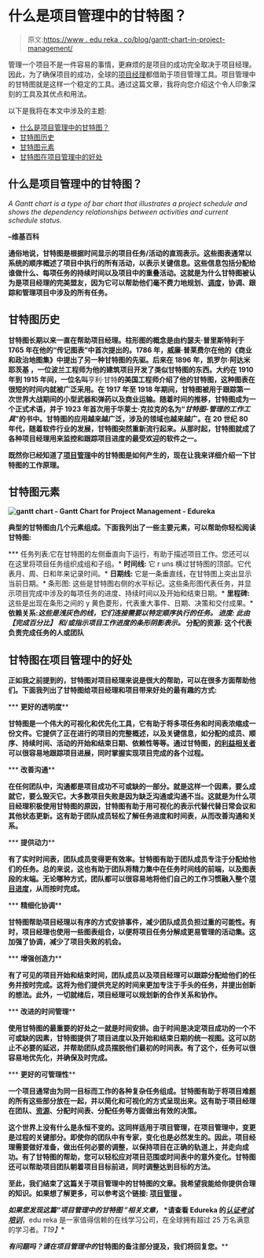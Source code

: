 # 什么是项目管理中的甘特图？

> 原文:[https://www . edu reka . co/blog/gantt-chart-in-project-management/](https://www.edureka.co/blog/gantt-chart-in-project-management/)

管理一个项目不是一件容易的事情，更麻烦的是项目的成功完全取决于项目经理。因此，为了确保项目的成功，全球的[项目经理](https://www.edureka.co/blog/project-manager-resume/)都借助于项目管理工具。项目管理中的甘特图就是这样一个稳定的工具。通过这篇文章，我将向您介绍这个令人印象深刻的工具及其优点和用法。

以下是我将在本文中涉及的主题:

*   [什么是项目管理中的甘特图？](#ganttchart)
*   [甘特图历史](#history)
*   [甘特图元素](#elements)
*   [甘特图在项目管理中的好处](#benefits)

## **什么是项目管理中的甘特图？**

*A Gantt chart is a type of bar chart that illustrates a project schedule and shows the dependency relationships between activities and current schedule status.*

**–维基百科**

**通俗地说，甘特图是根据时间显示的项目任务/活动的直观表示。这些图表通常以系统的顺序概述了项目中执行的所有活动，以表示关键信息。这些信息包括分配给谁做什么、每项任务的持续时间以及项目中的重叠活动。这就是为什么甘特图被认为是项目经理的完美盟友，因为它可以帮助他们毫不费力地规划、[调度](https://www.edureka.co/blog/project-schedule-management/)，协调、跟踪和管理项目中涉及的所有任务。**

## ****甘特图历史****

**甘特图长期以来一直在帮助项目经理。柱形图的概念是由约瑟夫·普里斯特利于 1765 年在他的“传记图表”中首次提出的。1786 年，威廉·普莱费尔在他的《商业和政治地图集》中提出了另一种甘特图的先驱。后来在 1896 年，**凯罗尔·阿达米耶茨基** ，一位波兰工程师为他的建筑项目开发了类似甘特图的东西。大约在 1910 年到 1915 年间，一位名叫**亨利·甘特**的美国工程师介绍了他的甘特图，这种图表在很短的时间内就被广泛采用。在 1917 年至 1918 年期间，甘特图被用于跟踪第一次世界大战期间的小型武器和弹药以及商业运输。随着时间的推移，甘特图成为一个正式术语，并于 1923 年首次用于华莱士·克拉克的名为“*甘特图-管理的工作工具*”的书中。甘特图的应用越来越广泛，涉及的领域也越来越广。在 20 世纪 80 年代，随着软件行业的发展，甘特图突然重新流行起来。从那时起，甘特图就成了各种项目经理用来监控和跟踪项目进度的最受欢迎的软件之一。**

**既然你已经知道了[项目管理](https://www.edureka.co/blog/10-project-management-knowledge-areas)中的甘特图是如何产生的，现在让我来详细介绍一下甘特图的工作原理。**

## ****甘特图元素****

**![gantt chart - Gantt Chart for Project Management - Edureka](../Images/837fe4267a115df8181d4ac04ed66322.png)**

**典型的甘特图由几个元素组成。下面我列出了一些主要元素，可以帮助你轻松阅读甘特图:**

***   任务列表:它在甘特图的左侧垂直向下运行，有助于描述项目工作。您还可以在这里将项目任务组织成组和子组。*   **时间线:** 它 r uns 横过甘特图的顶部。它代表月、周、日和年来记录时间。*   **日期线:** 它是一条垂直线，在甘特图上突出显示当前日期。*   条形图: 这些是甘特图右侧的水平标记。这些条形图代表任务，并显示项目完成中涉及的每项任务的进度、持续时间以及开始和结束日期。*   **里程碑:** 这些是出现在条形之间的 y 黄色菱形，代表重大事件、日期、决策和交付成果。*   **依赖关系:**这些是浅灰色的线，它们连接需要以特定顺序执行的任务。*   **进度:** 此由 *【完成百分比】* 和/或指示项目工作进度的条形阴影表示。*   **分配的资源:** 这个代表负责完成任务的人或团队**

## ****甘特图在项目管理中的好处****

**正如我之前提到的，甘特图对项目经理来说是很大的帮助，可以在很多方面帮助他们。下面我列出了甘特图给项目经理和项目带来好处的最有趣的方式:**

***   **更好的透明度****

**甘特图是一个伟大的可视化和优先化工具，它有助于将多项任务和时间表浓缩成一份文件。它提供了正在进行的项目的完整概述，以及关键信息，如分配的成员、顺序、持续时间、活动的开始和结束日期、依赖性等等。通过甘特图，[的利益相关者](https://www.edureka.co/blog/project-stakeholder-management/)可以很容易地跟踪项目进展，同时掌握实现项目完成的各个过程。**

***   **改善沟通****

**在任何团队中，沟通都是项目成功不可或缺的一部分。就是这样一个因素，要么成就它，要么毁灭它。大多数项目失败是因为缺乏沟通或沟通不当。这就是为什么项目经理积极使用甘特图的原因，甘特图有助于用可视化的表示代替代替日常会议和其他状态更新。这有助于团队成员轻松了解任务进度和时间表，从而改善沟通和关系。**

***   **提供动力****

**有了实时时间表，团队成员变得更有效率。甘特图有助于团队成员专注于分配给他们的任务。总的来说，这也有助于团队将精力集中在任务时间线的前端，以及图表段的末端。无论哪种方式，团队都可以很容易地将他们自己的工作习惯融入整个[项目进度](https://www.edureka.co/blog/project-schedule-management/)，从而按时完成。**

***   **精细化协调****

**甘特图帮助项目经理以有序的方式安排事件，减少团队成员负担过重的可能性。有时，项目经理也使用一些图表组合，以便将项目任务分解成更易管理的活动集。这加强了协调，减少了项目失败的机会。**

***   **增强创造力****

**有了可见的项目开始和结束时间，团队成员以及项目经理可以跟踪分配给他们的任务并按时完成。这将为他们提供充足的时间来更加专注于手头的任务，并提出创新的想法。此外，一切就绪后，项目经理可以规划新的合作关系和协作。**

***   **改进的时间管理****

**使用甘特图的最重要的好处之一就是时间安排。由于时间是决定项目成功的一个不可或缺的因素，甘特图提供了项目进度以及开始和结束日期的统一视图。这可以防止不必要的延迟，并帮助团队成员摆脱他们最初的时间表。有了这个，任务可以很容易地优先化，并确保及时完成。**

***   **更好的可管理性****

**一个项目通常由为同一目标而工作的各种复杂任务组成。甘特图有助于将项目难题的所有这些部分放在一起，并以简化和可视化的方式呈现出来。这有助于项目经理在团队、[资源](https://www.edureka.co/blog/project-resource-management/)、分配时间表、分配任务等方面做出有效的决策。**

**这个世界上没有什么是永恒不变的。这同样适用于项目管理，在项目管理中，变更是过程的关键部分。即使你的团队中有专家，变化也是必然发生的。因此，项目经理需要做好准备，做出任何必要的调整，以保持项目在正确的轨道上，并走向成功。有了甘特图的帮助，您可以轻松应对项目范围或时间表中的意外变化。甘特图还可以帮助项目团队朝着项目目标前进，同时调整达到目标的方法。**

**至此，我们结束了这篇关于项目管理中的甘特图的文章。我希望我能给你提供合理的知识。如果想了解更多，可以参考这个链接: [**项目管理**](https://www.edureka.co/blog/project-management/) 。**

***如果您发现这篇“项目管理中的甘特图* *”相关文章，* *请查看 Edureka 的[***认证考试培训***](https://www.edureka.co/pmp-certification-exam-training)**，edu reka 是一家值得信赖的在线学习公司，在全球拥有超过 25 万名满意的学习者。*T19】**

***有问题吗？请在项目管理中的*甘特图的备注部分提及，我们将回复您。****